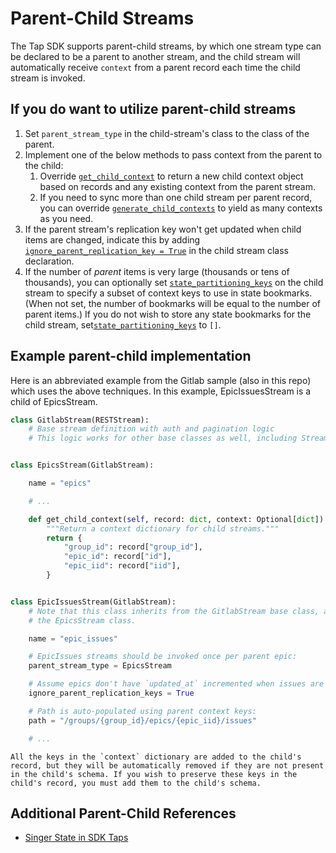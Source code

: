 # Parent-Child Streams

The Tap SDK supports parent-child streams, by which one stream type can be declared to
be a parent to another stream, and the child stream will automatically receive `context`
from a parent record each time the child stream is invoked.

## If you do want to utilize parent-child streams

1. Set `parent_stream_type` in the child-stream's class to the class of the parent.
1. Implement one of the below methods to pass context from the parent to the child:
   1. Override [`get_child_context`](singer_sdk.Stream.get_child_context) to return a new
      child context object based on records and any existing context from the parent stream.
   1. If you need to sync more than one child stream per parent record, you can override
      [`generate_child_contexts`](singer_sdk.Stream.generate_child_contexts) to yield as many
      contexts as you need.
1. If the parent stream's replication key won't get updated when child items are changed,
   indicate this by adding [`ignore_parent_replication_key = True`](singer_sdk.Stream.ignore_parent_replication_key)
   in the child stream class declaration.
1. If the number of _parent_ items is very large (thousands or tens of thousands), you can
   optionally set [`state_partitioning_keys`](singer_sdk.Stream.state_partitioning_keys) on the child stream to specify a subset of context keys to use
   in state bookmarks. (When not set, the number of bookmarks will be equal to the number
   of parent items.) If you do not wish to store any state bookmarks for the child stream, set[`state_partitioning_keys`](singer_sdk.Stream.state_partitioning_keys) to `[]`.

## Example parent-child implementation

Here is an abbreviated example from the Gitlab sample (also in this repo) which uses the
above techniques.
In this example, EpicIssuesStream is a child of EpicsStream.

```py
class GitlabStream(RESTStream):
    # Base stream definition with auth and pagination logic
    # This logic works for other base classes as well, including Stream, GraphQLStream, etc.


class EpicsStream(GitlabStream):

    name = "epics"

    # ...

    def get_child_context(self, record: dict, context: Optional[dict]) -> dict:
        """Return a context dictionary for child streams."""
        return {
            "group_id": record["group_id"],
            "epic_id": record["id"],
            "epic_iid": record["iid"],
        }


class EpicIssuesStream(GitlabStream):
    # Note that this class inherits from the GitlabStream base class, and not from
    # the EpicsStream class.

    name = "epic_issues"

    # EpicIssues streams should be invoked once per parent epic:
    parent_stream_type = EpicsStream

    # Assume epics don't have `updated_at` incremented when issues are changed:
    ignore_parent_replication_keys = True

    # Path is auto-populated using parent context keys:
    path = "/groups/{group_id}/epics/{epic_iid}/issues"

    # ...
```

```{note}
All the keys in the `context` dictionary are added to the child's record, but they will be automatically removed if they are not present in the child's schema. If you wish to preserve these keys in the child's record, you must add them to the child's schema.
```

## Additional Parent-Child References

- [Singer State in SDK Taps](./implementation/state.md)
